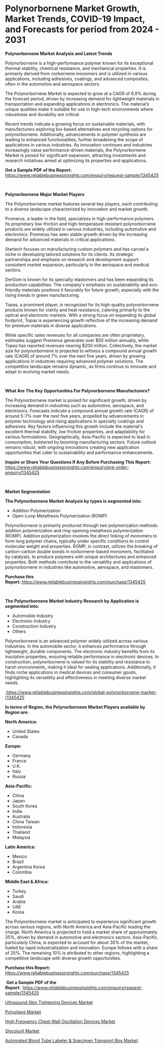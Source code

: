 <p><h1>Polynorbornene Market Growth, Market Trends, COVID-19 Impact, and Forecasts for period from 2024 - 2031</h1></p><p><strong>Polynorbornene Market Analysis and Latest Trends</strong></p>
<p><p>Polynorbornene is a high-performance polymer known for its exceptional thermal stability, chemical resistance, and mechanical properties. It is primarily derived from norbornene monomers and is utilized in various applications, including adhesives, coatings, and advanced composites, often in the automotive and aerospace sectors. </p><p>The Polynorbornene Market is expected to grow at a CAGR of 6.9% during the forecast period, driven by increasing demand for lightweight materials in transportation and expanding applications in electronics. The material’s unique qualities make it suitable for use in high-tech environments where robustness and durability are critical. </p><p>Recent trends indicate a growing focus on sustainable materials, with manufacturers exploring bio-based alternatives and recycling options for polynorbornene. Additionally, advancements in polymer synthesis are leading to enhanced functionalities, further broadening the scope of applications in various industries. As innovation continues and industries increasingly value performance-driven materials, the Polynorbornene Market is poised for significant expansion, attracting investments and research initiatives aimed at optimizing its properties and applications.</p></p>
<p><strong>Get a Sample PDF of the Report:&nbsp;</strong> <a href="https://www.reliablebusinessinsights.com/enquiry/request-sample/1345425?utm_campaign=63&utm_medium=2&utm_source=Github&utm_content=ia&utm_term=09112024&utm_id=polynorbornene">https://www.reliablebusinessinsights.com/enquiry/request-sample/1345425</a></p>
<p>&nbsp;</p>
<p><strong>Polynorbornene Major Market Players</strong></p>
<p><p>The Polynorbornene market features several key players, each contributing to a diverse landscape characterized by innovation and market growth. </p><p>Promerus, a leader in the field, specializes in high-performance polymers. Its proprietary low-friction and high-temperature resistant polynorbornene products are widely utilized in various industries, including automotive and electronics. Promerus has seen stable growth driven by the increasing demand for advanced materials in critical applications.</p><p>Startech focuses on manufacturing custom polymers and has carved a niche in developing tailored solutions for its clients. Its strategic partnerships and emphasis on research and development support consistent market expansion, particularly in the aerospace and medical sectors.</p><p>DerGom is known for its specialty elastomers and has been expanding its production capabilities. The company's emphasis on sustainability and eco-friendly materials positions it favorably for future growth, especially with the rising trends in green manufacturing.</p><p>Topas, a prominent player, is recognized for its high-quality polynorbornene products known for clarity and heat resistance, catering primarily to the optical and electronic markets. With a strong focus on expanding its global footprint, Topas is experiencing growth reflective of the increasing demand for premium materials in diverse applications.</p><p>While specific sales revenues for all companies are often proprietary, estimates suggest Promerus generates over $50 million annually, while Topas has reported revenues nearing $200 million. Collectively, the market size for polynorbornene is projected to witness a compound annual growth rate (CAGR) of around 7% over the next five years, driven by growing applications in industries requiring advanced polymer solutions. The competitive landscape remains dynamic, as firms continue to innovate and adapt to evolving market needs.</p></p>
<p>&nbsp;</p>
<p><strong>What Are The Key Opportunities For Polynorbornene Manufacturers?</strong></p>
<p><p>The Polynorbornene market is poised for significant growth, driven by increasing demand in industries such as automotive, aerospace, and electronics. Forecasts indicate a compound annual growth rate (CAGR) of around 5-7% over the next five years, propelled by advancements in polymer technology and rising applications in specialty coatings and adhesives. Key factors influencing this growth include the material's excellent thermal stability, low friction properties, and adaptability for various formulations. Geographically, Asia-Pacific is expected to lead in consumption, bolstered by booming manufacturing sectors. Future outlook remains robust, with ongoing innovations creating new application opportunities that cater to sustainability and performance enhancements.</p></p>
<p><strong>Inquire or Share Your Questions If Any Before Purchasing This Report:</strong> <a href="https://www.reliablebusinessinsights.com/enquiry/pre-order-enquiry/1345425?utm_campaign=63&utm_medium=2&utm_source=Github&utm_content=ia&utm_term=09112024&utm_id=polynorbornene">https://www.reliablebusinessinsights.com/enquiry/pre-order-enquiry/1345425</a></p>
<p>&nbsp;</p>
<p><strong>Market Segmentation</strong></p>
<p><strong>The Polynorbornene Market Analysis by types is segmented into:</strong></p>
<p><ul><li>Addition Polymerization</li><li>Open-Loop Metathesis Polymerization (ROMP)</li></ul></p>
<p><p>Polynorbornene is primarily produced through two polymerization methods: addition polymerization and ring-opening metathesis polymerization (ROMP). Addition polymerization involves the direct linking of monomers to form long polymer chains, typically under specific conditions to control molecular weight and properties. ROMP, in contrast, utilizes the breaking of carbon-carbon double bonds in norbornene-based monomers, facilitated by catalysts, to produce polymers with unique architectures and enhanced properties. Both methods contribute to the versatility and applications of polynorbornene in industries like automotive, aerospace, and elastomers.</p></p>
<p><strong>Purchase this Report:&nbsp;</strong><a href="https://www.reliablebusinessinsights.com/purchase/1345425?utm_campaign=63&utm_medium=2&utm_source=Github&utm_content=ia&utm_term=09112024&utm_id=polynorbornene">https://www.reliablebusinessinsights.com/purchase/1345425</a></p>
<p>&nbsp;</p>
<p><strong>The Polynorbornene Market Industry Research by Application is segmented into:</strong></p>
<p><ul><li>Automobile Industry</li><li>Electronic Industry</li><li>Construction Industry</li><li>Others</li></ul></p>
<p><p>Polynorbornene is an advanced polymer widely utilized across various industries. In the automobile sector, it enhances performance through lightweight, durable components. The electronic industry benefits from its insulation properties, ensuring reliable performance in electronic devices. In construction, polynorbornene is valued for its stability and resistance to harsh environments, making it ideal for sealing applications. Additionally, it finds niche applications in medical devices and consumer goods, highlighting its versatility and effectiveness in meeting diverse market needs.</p></p>
<p><a href="https://www.reliablebusinessinsights.com/global-polynorbornene-market-r1345425?utm_campaign=63&utm_medium=2&utm_source=Github&utm_content=ia&utm_term=09112024&utm_id=polynorbornene">&nbsp;https://www.reliablebusinessinsights.com/global-polynorbornene-market-r1345425</a></p>
<p><strong>In terms of Region, the Polynorbornene Market Players available by Region are:</strong></p>
<p>
    <p> <strong> North America: </strong>
        <ul>
            <li>United States</li>
            <li>Canada</li>
        </ul>
        </p> 
    <p> <strong> Europe: </strong>
        <ul>
            <li>Germany</li>
            <li>France</li>
            <li>U.K.</li>
            <li>Italy</li>
            <li>Russia</li>
        </ul>
        </p> 
    <p> <strong> Asia-Pacific: </strong>
        <ul>
            <li>China</li>
            <li>Japan</li>
            <li>South Korea</li>
            <li>India</li>
            <li>Australia</li>
            <li>China Taiwan</li>
            <li>Indonesia</li>
            <li>Thailand</li>
            <li>Malaysia</li>
        </ul>
        </p> 
    <p> <strong> Latin America: </strong>
        <ul>
            <li>Mexico</li>
            <li>Brazil</li>
            <li>Argentina Korea</li>
            <li>Colombia</li>
        </ul>
        </p> 
    <p> <strong> Middle East & Africa: </strong>
        <ul>
            <li>Turkey</li>
            <li>Saudi</li>
            <li>Arabia</li>
            <li>UAE</li>
            <li>Korea</li>
        </ul>
    </p>
    </p>
<p><p>The Polynorbornene market is anticipated to experience significant growth across various regions, with North America and Asia-Pacific leading the charge. North America is projected to hold a market share of approximately 35%, driven by demand in automotive and electronics sectors. Asia-Pacific, particularly China, is expected to account for about 30% of the market, fueled by rapid industrialization and innovation. Europe follows with a share of 25%. The remaining 10% is attributed to other regions, highlighting a competitive landscape with diverse growth opportunities.</p></p>
<p><strong>Purchase this Report: </strong><a href="https://www.reliablebusinessinsights.com/purchase/1345425?utm_campaign=63&utm_medium=2&utm_source=Github&utm_content=ia&utm_term=09112024&utm_id=polynorbornene">https://www.reliablebusinessinsights.com/purchase/1345425</a></p>
<p>&nbsp;<strong>Get a Sample PDF of the Report:&nbsp;&nbsp;</strong><a href="https://www.reliablebusinessinsights.com/enquiry/request-sample/1345425?utm_campaign=63&utm_medium=2&utm_source=Github&utm_content=ia&utm_term=09112024&utm_id=polynorbornene">https://www.reliablebusinessinsights.com/enquiry/request-sample/1345425</a></p>
<p><strong></strong></p>
<p><p><a href="https://issuu.com/reportprime-2/docs/ultrasound-skin-tightening-devices-_219cfbf45a87c3?utm_campaign=63&utm_medium=2&utm_source=Github&utm_content=ia&utm_term=09112024&utm_id=polynorbornene">Ultrasound Skin Tightening Devices Market</a></p><p><a href="https://github.com/rovj3gerson/Market-Research-Report-List-1/blob/main/polysilane-market.md?utm_campaign=63&utm_medium=2&utm_source=Github&utm_content=ia&utm_term=09112024&utm_id=polynorbornene">Polysilane Market</a></p><p><a href="https://issuu.com/reportprime-2/docs/high-frequency-chest-wall-oscillati_a13e8399b542ed?utm_campaign=63&utm_medium=2&utm_source=Github&utm_content=ia&utm_term=09112024&utm_id=polynorbornene">High Frequency Chest-Wall Oscillation Devices Market</a></p><p><a href="https://github.com/wanvigsqmunsenr/Market-Research-Report-List-1/blob/main/glycoluril-market.md?utm_campaign=63&utm_medium=2&utm_source=Github&utm_content=ia&utm_term=09112024&utm_id=polynorbornene">Glycoluril Market</a></p><p><a href="https://issuu.com/reportprime-2/docs/automated-blood-tube-labeler-specim_67332b68ef904b?utm_campaign=63&utm_medium=2&utm_source=Github&utm_content=ia&utm_term=09112024&utm_id=polynorbornene">Automated Blood Tube Labeler & Specimen Transport Box Market</a></p></p>